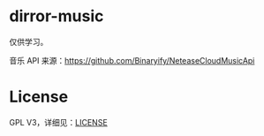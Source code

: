 # dirror-music

仅供学习。

音乐 API 来源：https://github.com/Binaryify/NeteaseCloudMusicApi

# License
GPL V3，详细见：[LICENSE](https://github.com/Moriafly/dirror-music/blob/master/LICENSE)
